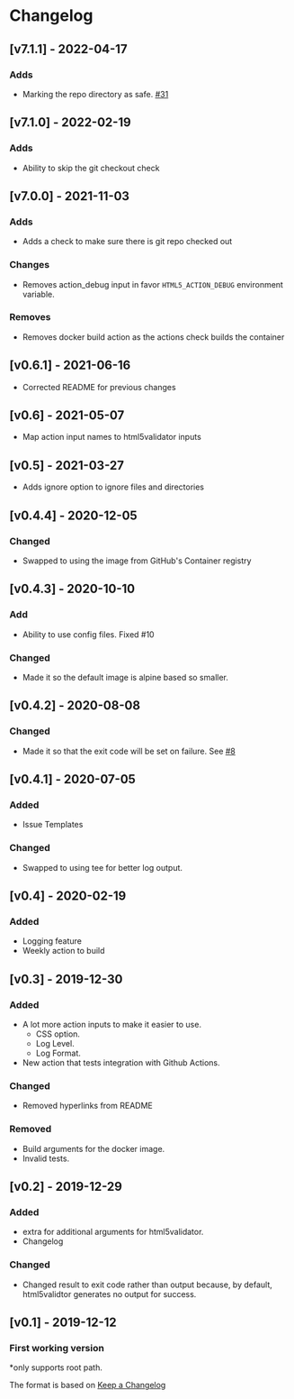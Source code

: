 <!-- markdownlint-disable MD024 -->

# Changelog

## [v7.1.1] - 2022-04-17

### Adds

* Marking the repo directory as safe. [#31](https://github.com/Cyb3r-Jak3/html5validator-action/issues/31)

## [v7.1.0] - 2022-02-19

### Adds

* Ability to skip the git checkout check

## [v7.0.0] - 2021-11-03

### Adds

* Adds a check to make sure there is git repo checked out

### Changes

* Removes action_debug input in favor `HTML5_ACTION_DEBUG` environment variable.

### Removes

* Removes docker build action as the actions check builds the container

## [v0.6.1] - 2021-06-16

* Corrected README for previous changes

## [v0.6] - 2021-05-07

* Map action input names to html5validator inputs

## [v0.5] - 2021-03-27

* Adds ignore option to ignore files and directories

## [v0.4.4] - 2020-12-05

### Changed

* Swapped to using the image from GitHub's Container registry

## [v0.4.3] - 2020-10-10

### Add

* Ability to use config files. Fixed #10

### Changed

* Made it so the default image is alpine based so smaller.

## [v0.4.2] - 2020-08-08

### Changed

* Made it so that the exit code will be set on failure. See [#8](https://github.com/Cyb3r-Jak3/html5validator-action/pull/8)

## [v0.4.1] - 2020-07-05

### Added

* Issue Templates

### Changed

* Swapped to using tee for better log output.

## [v0.4] - 2020-02-19

### Added

* Logging feature
* Weekly action to build

## [v0.3] - 2019-12-30

### Added

* A lot more action inputs to make it easier to use.
  * CSS option.
  * Log Level.
  * Log Format.
* New action that tests integration with Github Actions.

### Changed

* Removed hyperlinks from README

### Removed

* Build arguments for the docker image.
* Invalid tests.

## [v0.2] - 2019-12-29

### Added

* extra for additional arguments for html5validator.
* Changelog

### Changed

* Changed result to exit code rather than output because, by default, html5validtor generates no output for success.

## [v0.1] - 2019-12-12

### First working version

*only supports root path.

The format is based on [Keep a Changelog](https://keepachangelog.com/en/1.0.0/)
